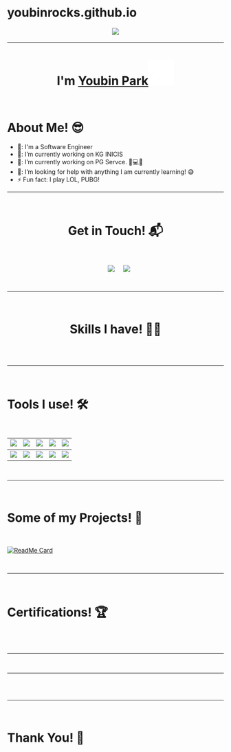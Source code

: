 # youbinrocks.github.io
<p align="center">
  <img src="https://miro.medium.com/max/2048/1*OohqW5DGh9CQS4hLY5FXzA.png" height="230"/>
</p>
<hr>
<h1 align="center">I'm <a href="https://github.com/youbinrocks">Youbin Park<a><img src="https://github.com/Kathryn-Jie/Kathryn-Jie/blob/main/wave.gif" width="60px"/></h1>
<Br>
<h1>About Me! 😎</h1>

- 🏫: I'm a Software Engineer
- 🔭: I’m currently working on KG INICIS
- 🌱: I’m currently working on PG Servce. 🧠💻🤖
- 🤔: I’m looking for help with anything I am currently learning! 😅
- ⚡  Fun fact: I play LOL, PUBG!

<hr>
<Br>
<h1 align="center">Get in Touch! 📬</h1>
<Br>
<p align="center">
</a> &nbsp;&nbsp;&nbsp;  <a href="mailto:youbinrocks1@gmail.com" target="blank">
<img align="center" src="https://img.shields.io/badge/aryagm01@gmail.com-D14836?style=for-the-badge&logo=gmail&logoColor=white" /></a>    &nbsp;&nbsp;&nbsp;       <a href="https://www.github.com/youbinrocks target="blank"><img align="center" src="https://img.shields.io/badge/Aryagm-100000?style=for-the-badge&logo=github&logoColor=white" /></a>
</p>

<Br>
<hr>
<Br>
<h1 align="center">Skills I have! 🤸‍♂</h1>
<Br>


<Br>
<hr>
<Br>
<h1>Tools I use! 🛠️</h1>
<Br>

|![](https://img.shields.io/badge/Python-FFD43B?style=for-the-badge&logo=python&logoColor=darkgreen)|![](https://img.shields.io/badge/TensorFlow-FF6F00?style=for-the-badge&logo=TensorFlow&logoColor=white)|![](https://img.shields.io/badge/scikit_learn-F7931E?style=for-the-badge&logo=scikit-learn&logoColor=white)|![](https://img.shields.io/badge/Keras-D00000?style=for-the-badge&logo=Keras&logoColor=white)|![](https://img.shields.io/badge/Jupyter-F37626.svg?&style=for-the-badge&logo=Jupyter&logoColor=white)|
|---|---|---|---|---|
|![](https://img.shields.io/badge/conda-342B029.svg?&style=for-the-badge&logo=anaconda&logoColor=white)|![](https://img.shields.io/badge/Pandas-2C2D72?style=for-the-badge&logo=pandas&logoColor=white)|![](https://img.shields.io/badge/Numpy-777BB4?style=for-the-badge&logo=numpy&logoColor=white)|![](https://img.shields.io/badge/Plotly-239120?style=for-the-badge&logo=plotly&logoColor=white)|![](https://img.shields.io/badge/And%20More!-yellow?style=for-the-badge)|


<Br>
<hr>
<Br>
<h1>Some of my Projects! 🎨</h1>
<Br>

[![ReadMe Card](https://github-readme-stats.vercel.app/api/pin/?username=Aryagm&repo=California_Housing_Prices)](https://github.com/Aryagm/California_Housing_Prices)

<Br>
<hr>
<Br>
<h1>Certifications! 🏆</h1>
<Br>


<Br>
<hr>
<Br>


<hr>
<Br>

<Br>
<hr>
<Br>
<h1>Thank You! 🤵 </h1>
<Br>
